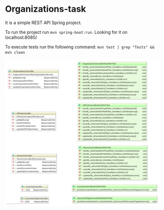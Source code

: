 # Organizations-task
It is a simple REST API Spring project. 

To run the project run `mvn spring-boot:run`. Looking for it on localhost:8080/

To execute tests run the following command: `mvn test | grep "Tests" && mvn clean` 

![Controllers and IT](controllers.png)
